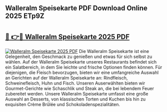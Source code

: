 ## Walleralm Speisekarte PDF Download Online 2025 ETp9Z

# <h2><a href="http://gc91wo.nevu.top/?p=Walleralm+Speisekarte">🔗 👉🔴 Walleralm Speisekarte 2025 PDF</a></h2>

[![Walleralm Speisekarte 2025 PDF](https://i.imgur.com/dBaPXMq.png)](http://gc91wo.nevu.top/?p=Walleralm+Speisekarte)
Die Walleralm Speisekarte ist eine Gelegenheit, den Geschmack zu genießen und etwas für sich selbst zu wählen. Auf der Walleralm Speisekarte unseres Restaurants befindet sich ein Salatbereich, in dem Sie leichte und frische Optionen finden können. Für diejenigen, die Fleisch bevorzugen, bieten wir eine umfangreiche Auswahl an Gerichten auf der Walleralm Speisekarte an: Rindfleisch, Schweinefleisch, Huhn und Fisch. Unseren Auserwählten bieten wir Gourmet-Gerichte wie Schaschlik und Steak an, die bei lebendem Feuer zubereitet werden. Unsere Walleralm Speisekarte umfasst eine große Auswahl an Desserts, von klassischen Torten und Kuchen bis hin zu exquisiten Crème Brûlée und Schokoladenspezialitäten.
